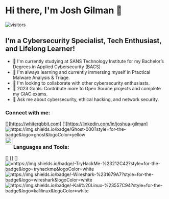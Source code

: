 # Hi there, I'm Josh Gilman 👋

![visitors](https://visitor-badge.glitch.me/badge?page_id=[WhiteRqbbitt].[WhiteRqbbitt])

## I'm a Cybersecurity Specialist, Tech Enthusiast, and Lifelong Learner!

- 🔭 I'm currently studying at SANS Technology Institute for my Bachelor’s Degrees in Applied Cybersecurity (BACS)
- 🌱 I'm always learning and currently immersing myself in Practical Malware Analysis & Triage.
- 👯 I'm looking to collaborate with other cybersecurity enthusiasts.
- 🥅 2023 Goals: Contribute more to Open Source projects and complete my GIAC exams.
- 💬 Ask me about cybersecurity, ethical hacking, and network security.

### Connect with me:

[<img align="left" alt="https://img.shields.io/badge/Ghost-000?style=for-the-badge&logo=ghost&logoColor=yellow" />][https://whiterqbbit.com]
[<img align="left" alt="Joshua Gilman | LinkedIn" width="22px" src="https://cdn.jsdelivr.net/npm/simple-icons@v3/icons/linkedin.svg" />][https://linkedin.com/in/joshua-gilman]

<br />

### Languages and Tools:

[<img align="left" alt="=https://img.shields.io/badge/-TryHackMe-%23212C42?style=for-the-badge&logo=tryhackme&logoColor=white" />]
[<img align="left" alt="https://img.shields.io/badge/-Wireshark-%231679A7?style=for-the-badge&logo=wireshark&logoColor=white" />]
[<img align="left" alt="https://img.shields.io/badge/-Kali%20Linux-%23557C94?style=for-the-badge&logo=kalilinux&logoColor=white" />]

<!-- You can use https://simpleicons.org/ to get icons for the languages and tools. -->

<!-- Some examples:
<img align="left" alt="Python" width="26px" src="https://raw.githubusercontent.com/jmnote/z-icons/master/svg/python.svg" />
<img align="left" alt="Wireshark" width="26px" src="https://upload.wikimedia.org/wikipedia/commons/2/20/Wireshark_Logo.svg" />
<img align="left" alt="Git" width="26px" src="https://raw.githubusercontent.com/jmnote/z-icons/master/svg/git.svg" />
-->

<br />
<br />

<!--START_SECTION:waka-->
<!-- You can use https://github.com/anmol098/waka-readme-stats for this section. -->
<!--END_SECTION:waka-->

[website]: https://whiterqbbit.com
[linkedin]: https://linkedin.com/in/your-username
